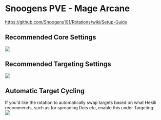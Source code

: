 # Snoogens PVE - Mage Arcane  
https://github.com/Snoogens101/Rotations/wiki/Setup-Guide  
## Recommended Core Settings  
![](https://i.imgur.com/QvG7jFx.png)   

## Recommended Targeting Settings  
![](https://i.imgur.com/FgLpWHA.png)  

## Automatic Target Cycling  
If you'd like the rotation to automatically swap targets based on what Hekili recommends, such as for spreading Dots etc, enable this under Targeting:  
![](https://i.imgur.com/1rDyIp7.png)  

